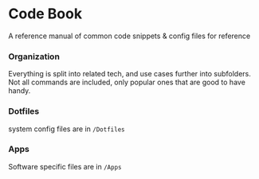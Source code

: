 # Code Book
A reference manual of common code snippets &amp; config files for reference

### Organization
Everything is split into related tech, and use cases further into subfolders. Not all commands are included, only popular ones that are good to have handy.

### Dotfiles

system config files are in `/Dotfiles`

### Apps

Software specific files are in `/Apps`
